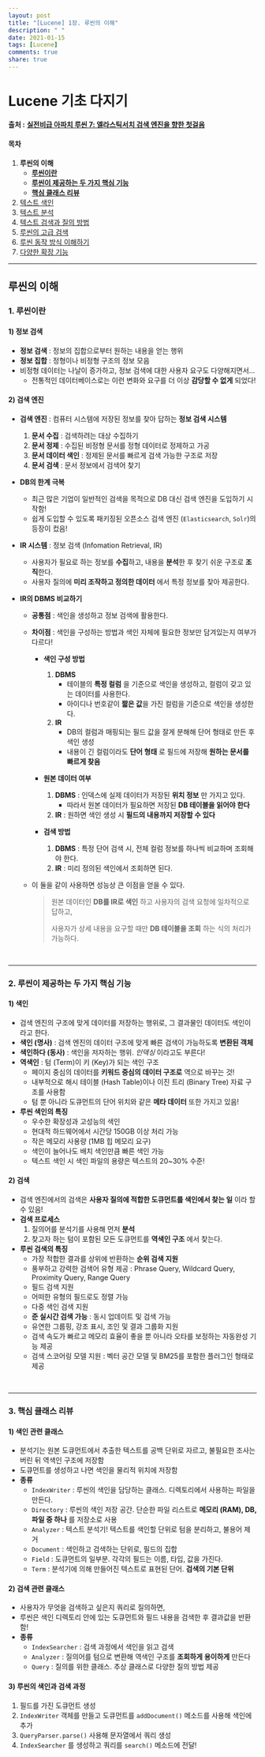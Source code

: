 ```yaml
---
layout: post
title: "[Lucene] 1장. 루씬의 이해"
description: " "
date: 2021-01-15
tags: [Lucene]
comments: true
share: true
---
```



# Lucene 기초 다지기

 **출처 :** [**실전비급 아파치 루씬 7: 엘라스틱서치 검색 엔진을 향한 첫걸음**](https://book.naver.com/bookdb/book_detail.nhn?bid=14134564)

#### 목차

1. **루씬의 이해**
   - [**루씬이란**](#1-루씬이란)
   - [**루씬이 제공하는 두 가지 핵심 기능**](#2-루씬이-제공하는-두-가지-핵심-기능)
   - [**핵심 클래스 리뷰**](#3-핵심-클래스-리뷰)
2. [텍스트 색인](https://colinch4.github.io/2021-01-15/502_index/)
3. [텍스트 분석](https://colinch4.github.io/2021-01-15/503_analyze/)
4. [텍스트 검색과 질의 방법](https://colinch4.github.io/2021-01-15/504_query/)
5. [루씬의 고급 검색](https://colinch4.github.io/2021-01-15/505_core/)
6. [루씬 동작 방식 이해하기](https://colinch4.github.io/2021-01-15/506_inside/)
7. [다양한 확장 기능](https://colinch4.github.io/2021-01-15/507_extensions/)



___

## 루씬의 이해

### 1. 루씬이란 

#### 1) 정보 검색

- **정보 검색** : 정보의 집합으로부터 원하는 내용을 얻는 행위
- **정보 집합** : 정형이나 비정형 구조의 정보 모음
- 비정형 데이터는 나날이 증가하고, 정보 검색에 대한 사용자 요구도 다양해지면서...
  - 전통적인 데이터베이스로는 이런 변화와 요구를 더 이상 **감당할 수 없게** 되었다!

#### 2) 검색 엔진

- **검색 엔진** : 컴퓨터 시스템에 저장된 정보를 찾아 답하는 **정보 검색 시스템**

  1. **문서 수집** : 검색하려는 대상 수집하기
  2. **문서 정제** : 수집된 비정형 문서를 정형 데이터로 정제하고 가공
  3. **문서 데이터 색인** : 정제된 문서를 빠르게 검색 가능한 구조로 저장
  4. **문서 검색** : 문서 정보에서 검색어 찾기

- **DB의 한계 극복**

  - 최근 많은 기업이 일반적인 검색을 목적으로 DB 대신 검색 엔진을 도입하기 시작함!
  - 쉽게 도입할 수 있도록 패키징된 오픈소스 검색 엔진 (`Elasticsearch`, `Solr`)의 등장이 컸음!

- **IR 시스템** : 정보 검색 (Infomation Retrieval, IR)

  - 사용자가 필요로 하는 정보를 **수집**하고, 내용을 **분석**한 후 찾기 쉬운 구조로 **조직**한다.
  - 사용자 질의에 **미리 조작하고 정의한 데이터** 에서 특정 정보를 찾아 제공한다.

- **IR의 DBMS 비교하기**

  - **공통점** : 색인을 생성하고 정보 검색에 활용한다.

  - **차이점** : 색인을 구성하는 방법과 색인 자체에 필요한 정보만 담겨있는지 여부가 다르다!

    - **색인 구성 방법**

      1. **DBMS** 
         - 테이블의 **특정 컬럼** 을 기준으로 색인을 생성하고, 컬럼이 갖고 있는 데이터를 사용한다.
         - 아이디나 번호같이 **짧은 값**을 가진 컬럼을 기준으로 색인을 생성한다.
      2. **IR**
         - DB의 컬럼과 매핑되는 필드 값을 잘게 분해해 단어 형태로 만든 후 색인 생성
         - 내용이 긴 컬럼이라도 **단어 형태** 로 필드에 저장해 **원하는 문서를 빠르게 찾음**

    - **원본 데이터 여부**

      1. **DBMS** : 인덱스에 실제 데이터가 저장된 **위치 정보** 만 가지고 있다.
         - 따라서 원본 데이터가 필요하면 저장된 **DB 테이블을 읽어야 한다**
      2. **IR** : 원하면 색인 생성 시 **필드의 내용까지 저장할 수 있다**

    - **검색 방법**

      1. **DBMS** : 특정 단어 검색 시, 전체 컬럼 정보를 하나씩 비교하며 조회해야 한다.
      2. **IR** : 미리 정의된 색인에서 조회하면 된다.

  - 이 둘을 같이 사용하면 성능상 큰 이점을 얻을 수 있다.

    > 원본 데이터인 **DB를 IR로 색인** 하고 사용자의 검색 요청에 일차적으로 답하고,
    >
    > 사용자가 상세 내용을 요구할 때만 **DB 테이블을 조회** 하는 식의 처리가 가능하다.

<br>

___

### 2. 루씬이 제공하는 두 가지 핵심 기능

#### 1) 색인

- 검색 엔진의 구조에 맞게 데이터를 저장하는 행위로, 그 결과물인 데이터도 색인이라고 한다.
- **색인 (명사)** : 검색 엔진의 데이터 구조에 맞게 빠른 검색이 가능하도록 **변환된 객체**
- **색인하다 (동사)** : 색인을 저자하는 행위. *인덱싱* 이라고도 부른다!
- **역색인** : 텀 (Term)이 키 (Key)가 되는 색인 구조
  - 페이지 중심의 데이터를 **키워드 중심의 데이터 구조로** 역으로 바꾸는 것!
  - 내부적으로 해시 테이블 (Hash Table)이나 이진 트리 (Binary Tree) 자료 구조를 사용함
  - 텀 뿐 아니라 도큐먼트의 단어 위치와 같은 **메타 데이터** 또한 가지고 있음!
- **루씬 색인의 특징**
  - 우수한 확장성과 고성능의 색인
  - 현대적 하드웨어에서 시간당 150GB 이상 처리 가능
  - 작은 메모리 사용량 (1MB 힙 메모리 요구)
  - 색인이 늘어나도 배치 색인만큼 빠른 색인 가능
  - 텍스트 색인 시 색인 파일의 용량은 텍스트의 20~30% 수준!

#### 2) 검색

- 검색 엔진에서의 검색은 **사용자 질의에 적합한 도큐먼트를 색인에서 찾는 일** 이라 할 수 있음!
- **검색 프로세스**
  1. 질의어를 분석기를 사용해 먼저 **분석**
  2. 찾고자 하는 텀이 포함된 모든 도큐먼트를 **역색인 구조** 에서 찾는다.
- **루씬 검색의 특징**
  - 가장 적합한 결과를 상위에 반환하는 **순위 검색 지원**
  - 풍부하고 강력한 검색어 유형 제공 : Phrase Query, Wildcard Query, Proximity Query, Range Query
  - 필드 검색 지원
  - 어떠한 유형의 필드로도 정렬 가능
  - 다중 색인 검색 지원
  - **준 실시간 검색 가능** : 동시 업데이트 및 검색 가능
  - 유연한 그룹핑, 강조 표시, 조인 및 결과 그룹화 지원
  - 검색 속도가 빠르고 메모리 효율이 좋을 뿐 아니라 오타를 보정하는 자동완성 기능 제공
  - 검색 스코어링 모델 지원 : 벡터 공간 모델 및 BM25를 포함한 플러그인 형태로 제공

<br>

___

### 3. 핵심 클래스 리뷰

#### 1) 색인 관련 클래스

- 분석기는 원본 도큐먼트에서 추출한 텍스트를 공백 단위로 자르고, 불필요한 조사는 버린 뒤 역색인 구조에 저장함
- 도큐먼트를 생성하고 나면 색인을 물리적 위치에 저장함
- **종류**
  - `IndexWriter` : 루씬의 색인을 담당하는 클래스. 디렉토리에서 사용하는 파일을 만든다.
  - `Directory` : 루씬의 색인 저장 공간. 단순한 파일 리스트로 **메모리 (RAM), DB, 파일 중 하나** 를 저장소로 사용
  - `Analyzer` : 텍스트 분석기! 텍스트를 색인할 단위로 텀을 분리하고, 불용어 제거
  - `Document` : 색인하고 검색하는 단위로, 필드의 집합
  - `Field` : 도큐먼트의 일부분. 각각의 필드는 이름, 타입, 값을 가진다.
  - `Term` : 분석기에 의해 만들어진 텍스트로 표현된 단어. **검색의 기본 단위**

#### 2) 검색 관련 클래스

- 사용자가 무엇을 검색하고 싶은지 쿼리로 질의하면,
- 루씬은 색인 디렉토리 안에 있는 도큐먼트와 필드 내용을 검색한 후 결과값을 반환함!
- **종류**
  - `IndexSearcher` : 검색 과정에서 색인을 읽고 검색
  - `Analyzer` : 질의어를 텀으로 변환해 역색인 구조를 **조회하게 용이하게** 만든다
  - `Query` : 질의를 위한 클래스. 추상 클래스로 다양한 질의 방법 제공

#### 3) 루씬의 색인과 검색 과정

1. 필드를 가진 도큐먼트 생성
2. `IndexWriter` 객체를 만들고 도큐먼트를 `addDocument()` 메소드를 사용해 색인에 추가
3. `QueryParser.parse()` 사용해 문자열에서 쿼리 생성
4. `IndexSearcher` 를 생성하고 쿼리를 `search()` 메소드에 전달!